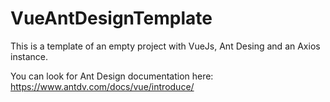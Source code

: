 # VueAntDesignTemplate
This is a template of an empty project with VueJs, Ant Desing and an Axios instance.

You can look for Ant Design documentation here: https://www.antdv.com/docs/vue/introduce/
